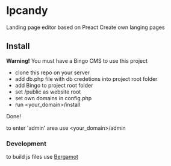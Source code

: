 # lpcandy
Landing page editor based on Preact
Create own langing pages

## Install
**Warning!** You must have a Bingo CMS to use this project

- clone this repo on your server
- add db.php file with db credetions into project root folder
- add Bingo to project root folder
- set /public as website root
- set own domains in config.php
- run <your_domain>/install

Done!

to enter 'admin' area use <your_domain>/admin

### Development
to build js files use [Bergamot](https://github.com/boomyjee/bergamot)
